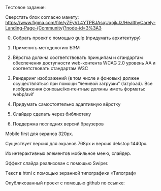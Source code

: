 Тестовое задание:

Сверстать блок согласно макету: https://www.figma.com/file/yZEyVL4YTPBJAsqUqojkJz/HealthyCarely-Landing-Page-(Community)?node-id=3%3A3

0. Собрать проект с помощью gulp (придумать архитектуру)

1. Применить методологию БЭМ

2. Вёрстка должна соответствовать принципам и стандартам обеспечения доступности web-контента WCAG 2.0 уровень AA и соответствовать стандартам W3C

3. Рендеринг изображений (в том числе и фоновых) должен осуществляться при помощи “ленивой загрузки” (lazyload). Все изображения фоновые/контентные должны иметь форматы: webp/avif

4. Придумать самостоятельно адаптивную вёрстку

5. Слайдер сделать через библиотеку

6. Поддержка последних версий браузеров

Mobile first для экранов 320px.

Существует версия для экранов 768px и версия dekstop 1440px.

Из интерактивных элементов мобильное меню, слайдер.

Эффект слайдa реализован с помощью Swiper.

Tекст в html с помощью экранной типографики «Типограф»

Опубликованный проект с помощью github по ссылке:
